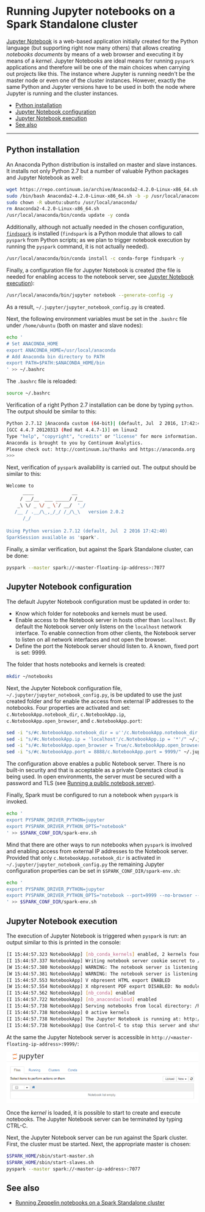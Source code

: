 # Running Jupyter notebooks on a Spark Standalone cluster
[Jupyter Notebook](https://jupyter.org/) is a web-based application initially created for the Python language (but supporting right now many others) that allows creating *notebooks documents* by means of a web browser and executing it by means of a *kernel*. Jupyter Notebooks are ideal means for running `pyspark` applications and therefore will be one of the main choices when carrying out projects like this. The instance where Jupyter is running needn't be the master node or even one of the cluster instances. However, exactly the same Python and Jupyter versions have to be used in both the node where Jupyter is running and the cluster instances.

* [Python installation](#python-installation)
* [Jupyter Notebook configuration](#jupyter-notebook-configuration)
* [Jupyter Notebook execution](#jupyter-notebook-execution)
* [See also](#see-also)

----

## Python installation
An Anaconda Python distribution is installed on master and slave instances. It installs not only Python 2.7 but a number of valuable Python packages and Jupyter Notebook as well:

```bash
wget https://repo.continuum.io/archive/Anaconda2-4.2.0-Linux-x86_64.sh
sudo /bin/bash Anaconda2-4.2.0-Linux-x86_64.sh -b -p /usr/local/anaconda
sudo chown -R ubuntu:ubuntu /usr/local/anaconda/
rm Anaconda2-4.2.0-Linux-x86_64.sh
/usr/local/anaconda/bin/conda update -y conda
```
Additionally, although not actually needed in the chosen configuration, [`findspark`](https://github.com/minrk/findspark) is installed (`findspark` is a Python module that allows to call `pyspark` from Python scripts; as we plan to trigger notebook execution by running the `pyspark` command, it is not actually needed).

```bash
/usr/local/anaconda/bin/conda install -c conda-forge findspark -y
```
Finally, a configuration file for Jupyter Notebook is created (the file is needed for enabling access to the notebook server, see [Jupyter Notebook execution](#jupyter-notebook-execution)):

```bash
/usr/local/anaconda/bin/jupyter notebook --generate-config -y
```

As a result, `~/.jupyter/jupyter_notebook_config.py` is created.

Next, the following environment variables must be set in the `.bashrc` file under `/home/ubuntu` (both on master and slave nodes):
```bash
echo '
# Set ANACONDA_HOME
export ANACONDA_HOME=/usr/local/anaconda
# Add Anaconda bin directory to PATH
export PATH=$PATH:$ANACONDA_HOME/bin
' >> ~/.bashrc
```

The `.bashrc` file is reloaded:
```bash
source ~/.bashrc
```

Verification of a right Python 2.7 installation can be done by typing `python`. The output should be similar to this:
```bash
Python 2.7.12 |Anaconda custom (64-bit)| (default, Jul  2 2016, 17:42:40)
[GCC 4.4.7 20120313 (Red Hat 4.4.7-1)] on linux2
Type "help", "copyright", "credits" or "license" for more information.
Anaconda is brought to you by Continuum Analytics.
Please check out: http://continuum.io/thanks and https://anaconda.org
>>>
```

Next, verification of `pyspark` availability is carried out. The output should be similar to this:
```bash
Welcome to
      ____              __
     / __/__  ___ _____/ /__
    _\ \/ _ \/ _ \`/ __/  '_/
   /__ / .__/\_,_/_/ /_/\_\   version 2.0.2
      /_/

Using Python version 2.7.12 (default, Jul  2 2016 17:42:40)
SparkSession available as 'spark'.
```

Finally, a similar verification, but against the Spark Standalone cluster, can be done:
```bash
pyspark --master spark://<master-floating-ip-address>:7077
```

## Jupyter Notebook configuration
The default Jupyter Notebook configuration must be updated in order to:
* Know which folder for notebooks and kernels must be used.
* Enable access to the Notebook server in hosts other than `localhost`. By default the Notebook server only listens on the `localhost` network interface. To enable connection from other clients, the Notebook server to listen on all network interfaces and not open the browser.
* Define the port the Notebook server should listen to. A known, fixed port is set: 9999.

The folder that hosts notebooks and kernels is created:
```bash
mkdir ~/notebooks
```

Next, the Jupyter Notebook configuration file, `~/.jupyter/jupyter_notebook_config.py`, is be updated to use the just created folder and for enable the access from external IP addresses to the notebooks. Four properties are activated and set: `c.NotebookApp.notebook_dir`, `c.NotebookApp.ip`, `c.NotebookApp.open_browser`, and `c.NotebookApp.port`:
```bash
sed -i "s/#c.NotebookApp.notebook_dir = u''/c.NotebookApp.notebook_dir = u'\/home\/ubuntu\/notebooks'/" ~/.jupyter/jupyter_notebook_config.py
sed -i "s/#c.NotebookApp.ip = 'localhost'/c.NotebookApp.ip = '*'/" ~/.jupyter/jupyter_notebook_config.py
sed -i "s/#c.NotebookApp.open_browser = True/c.NotebookApp.open_browser = False/" ~/.jupyter/jupyter_notebook_config.py
sed -i "s/#c.NotebookApp.port = 8888/c.NotebookApp.port = 9999/" ~/.jupyter/jupyter_notebook_config.py
```
The configuration above enables a public Notebook server. There is no built-in security and that is acceptable as a private Openstack cloud is being used. In open environments, the server must be secured with a password and TLS (see [Running a public notebook server](http://jupyter-notebook.readthedocs.io/en/latest/public_server.html#running-a-public-notebook-server)).

Finally, Spark must be configured to run a notebook when `pyspark` is invoked.

```bash
echo '
export PYSPARK_DRIVER_PYTHON=jupyter
export PYSPARK_DRIVER_PYTHON_OPTS="notebook"
' >> $SPARK_CONF_DIR/spark-env.sh
```
Mind that there are other ways to run notebooks when `pyspark` is involved and enabling access from external IP addresses to the Notebook server. Provided that only `c.NotebookApp.notebook_dir` is activated in `~/.jupyter/jupyter_notebook_config.py` the remaining Jupyter configuration properties can be set in `$SPARK_CONF_DIR/spark-env.sh`:
```bash
echo '
export PYSPARK_DRIVER_PYTHON=jupyter
export PYSPARK_DRIVER_PYTHON_OPTS="notebook --port=9999 --no-browser --ip=*"
' >> $SPARK_CONF_DIR/spark-env.sh
```

## Jupyter Notebook execution
The execution of Jupyter Notebook is triggered when `pyspark` is run: an output similar to this is printed in the console:

```bash
[I 15:44:57.323 NotebookApp] [nb_conda_kernels] enabled, 2 kernels found
[I 15:44:57.337 NotebookApp] Writing notebook server cookie secret to /run/user/1000/jupyter/notebook_cookie_secret
[W 15:44:57.380 NotebookApp] WARNING: The notebook server is listening on all IP addresses and not using encryption. This is not recommended.
[W 15:44:57.381 NotebookApp] WARNING: The notebook server is listening on all IP addresses and not using authentication. This is highly insecure and not recommended.
[I 15:44:57.553 NotebookApp] V nbpresent HTML export ENABLED
[W 15:44:57.554 NotebookApp] X nbpresent PDF export DISABLED: No module named nbbrowserpdf.exporters.pdf
[I 15:44:57.562 NotebookApp] [nb_conda] enabled
[I 15:44:57.722 NotebookApp] [nb_anacondacloud] enabled
[I 15:44:57.738 NotebookApp] Serving notebooks from local directory: /home/ubuntu/notebooks
[I 15:44:57.738 NotebookApp] 0 active kernels
[I 15:44:57.738 NotebookApp] The Jupyter Notebook is running at: http://[all ip addresses on your system]:9999/
[I 15:44:57.738 NotebookApp] Use Control-C to stop this server and shut down all kernels (twice to skip confirmation).
```

At the same the Jupyter Notebook server is accessible in `http://<master-floating-ip-address>:9999/`:

![Spark Notebook](./spark-notebook-empty.PNG)

Once the *kernel* is loaded, it is possible to start to create and execute notebooks. The Jupyter Notebook server can be terminated by typing CTRL-C.

Next, the Jupyter Notebook server can be run against the Spark cluster. First, the cluster must be started. Next, the appropriate master is chosen:
```bash
$SPARK_HOME/sbin/start-master.sh
$SPARK_HOME/sbin/start-slaves.sh 
pyspark --master spark://<master-ip-address>:7077
```

## See also
* [Running Zeppelin notebooks on a Spark Standalone cluster](./zeppelin-setup.md)
